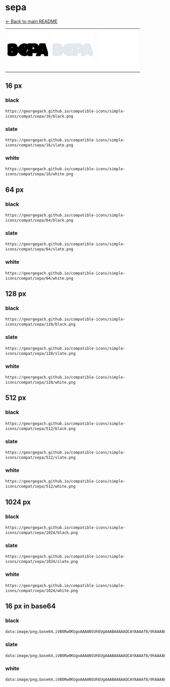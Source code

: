 # sepa

[← Back to main README](../../README.md)

<table><tr>
  <td><img src="./128/black.png" width="128" alt="sepa black icon" /></td>
  <td><img src="./128/slate.png" width="128" alt="sepa slate icon" /></td>
  <td><img src="./128/white.png" width="128" alt="sepa white icon" /></td>
</tr></table>

## 16 px

### black
```
https://georgegach.github.io/compatible-icons/simple-icons/compat/sepa/16/black.png
```

### slate
```
https://georgegach.github.io/compatible-icons/simple-icons/compat/sepa/16/slate.png
```

### white
```
https://georgegach.github.io/compatible-icons/simple-icons/compat/sepa/16/white.png
```

## 64 px

### black
```
https://georgegach.github.io/compatible-icons/simple-icons/compat/sepa/64/black.png
```

### slate
```
https://georgegach.github.io/compatible-icons/simple-icons/compat/sepa/64/slate.png
```

### white
```
https://georgegach.github.io/compatible-icons/simple-icons/compat/sepa/64/white.png
```

## 128 px

### black
```
https://georgegach.github.io/compatible-icons/simple-icons/compat/sepa/128/black.png
```

### slate
```
https://georgegach.github.io/compatible-icons/simple-icons/compat/sepa/128/slate.png
```

### white
```
https://georgegach.github.io/compatible-icons/simple-icons/compat/sepa/128/white.png
```

## 512 px

### black
```
https://georgegach.github.io/compatible-icons/simple-icons/compat/sepa/512/black.png
```

### slate
```
https://georgegach.github.io/compatible-icons/simple-icons/compat/sepa/512/slate.png
```

### white
```
https://georgegach.github.io/compatible-icons/simple-icons/compat/sepa/512/white.png
```

## 1024 px

### black
```
https://georgegach.github.io/compatible-icons/simple-icons/compat/sepa/1024/black.png
```

### slate
```
https://georgegach.github.io/compatible-icons/simple-icons/compat/sepa/1024/slate.png
```

### white
```
https://georgegach.github.io/compatible-icons/simple-icons/compat/sepa/1024/white.png
```

## 16 px in base64

### black
```
data:image/png;base64,iVBORw0KGgoAAAANSUhEUgAAABAAAAAQCAYAAAAf8/9hAAAABmJLR0QA/wD/AP+gvaeTAAAA0UlEQVQ4je3RO0pDURSF4e9eHxFENGCKzMHO0kKwsbaytRYEC8EZZAo6AUeQMuAIUoikCoGAilFU4gMVNT6aVYtgm9Vs9jn730/G+rcKrGMNrzjEFZaxgROsYg4fOMYAW3jBDgzxlIdTbCfZO75xg2c84gEXGIVZKfI5RBUzgQqU+MRlgH46vU73VRwVqXSb4EksBi7RwTzq8e8xnQIjDEq8YRYLGWM/Sb+whKnsZRddVHAWrjaBHu7Qxh6aaGXmg9g2GqjhHJvZV/nricb6m34AHKY5kKIhotkAAAAASUVORK5CYII=
```

### slate
```
data:image/png;base64,iVBORw0KGgoAAAANSUhEUgAAABAAAAAQCAYAAAAf8/9hAAAABmJLR0QA/wD/AP+gvaeTAAABJUlEQVQ4je3RMWrTcRyH4ffz/SdYjKUGbBGhVHc3BxFBoYuuHdzFXXAQPIWTSwdXr+HkAXSQggiSCGkKpU1RG6LJ7/UQDoL4XOGB//5YxkdnD8RdcN7S37+xdWk6msxupdhT3le8r6wbfgXfpusfulw+pnK+vbXxNKPp7DTQAzrwM7pPupeEDu0HjtWLJivQwLekroLzRj3MeDr7AZyKw5A1QJKgRVjRmBiXRb4Iu8CRQmBY4U2P0FerkhOll3AFjAByAGxUsq3uICdJBsZA5pI7FVgkGSiXkXOrXmh+Ig24SegD08Azkk+SC5ixsFA3e63xpJK7yqpZr69vrh98PTx7t6I96tJ9wHa7rfJ959rw1WgyG6T82NZ83i24V1V7f63/X/IbLquRJzKzW58AAAAASUVORK5CYII=
```

### white
```
data:image/png;base64,iVBORw0KGgoAAAANSUhEUgAAABAAAAAQCAYAAAAf8/9hAAAABmJLR0QA/wD/AP+gvaeTAAAA4UlEQVQ4je3QvyoFcBjG8c/vdPwpiVMM7sFmMCjKYjbYZVTKoFyIxWB1GyYXgEhZlOQcUf47OQ6Pwe8OrL7bW+/T+30f/vkzJckSFtHFbimlk2QGyzjCAkbxiQO0sYp3bEjykOQlyXuSkyTrSbpJevnlLslbkuckT0muk/RrZq4kecMDWhhGUNDAF27Qx2U1va32LeyXJD3c1+UmJmq4gVOMYarOjxisB/poN/CBEYzXv7bRwzemMYAONnGBIVzV3GQTa5irBnullPMkh1jBMWbxWkrZSTKCM2xhvhb9z1/5AZ2ueYkEY4kRAAAAAElFTkSuQmCC
```

